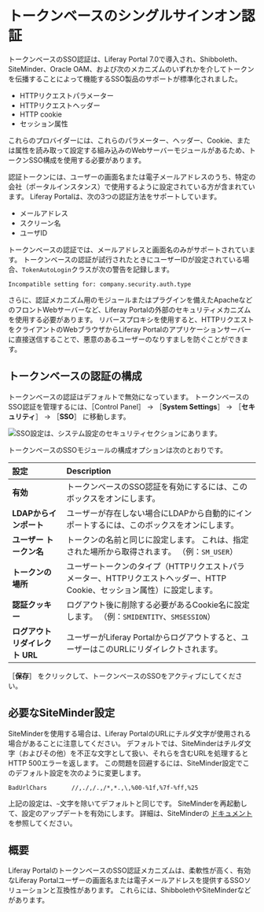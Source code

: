 # トークンベースのシングルサインオン認証

トークンベースのSSO認証は、Liferay Portal 7.0で導入され、Shibboleth、SiteMinder、Oracle OAM、および次のメカニズムのいずれかを介してトークンを伝播することによって機能するSSO製品のサポートが標準化されました。

* HTTPリクエストパラメーター
* HTTPリクエストヘッダー
* HTTP cookie
* セッション属性

これらのプロバイダーには、これらのパラメーター、ヘッダー、Cookie、または属性を読み取って設定する組み込みのWebサーバーモジュールがあるため、トークンSSO構成を使用する必要があります。

認証トークンには、ユーザーの画面名または電子メールアドレスのうち、特定の会社（ポータルインスタンス）で使用するように設定されている方が含まれています。 Liferay Portalは、次の3つの認証方法をサポートしています。

* メールアドレス
* スクリーン名
* ユーザID

トークンベースの認証では、メールアドレスと画面名のみがサポートされています。 トークンベースの認証が試行されたときにユーザーIDが設定されている場合、`TokenAutoLogin`クラスが次の警告を記録します。

```
Incompatible setting for: company.security.auth.type
```

さらに、認証メカニズム用のモジュールまたはプラグインを備えたApacheなどのフロントWebサーバーなど、Liferay Portalの外部のセキュリティメカニズムを使用する必要があります。 リバースプロキシを使用すると、HTTPリクエストをクライアントのWebブラウザからLiferay Portalのアプリケーションサーバーに直接送信することで、悪意のあるユーザーのなりすましを防ぐことができます。

## トークンベースの認証の構成

トークンベースの認証はデフォルトで無効になっています。 トークンベースのSSO認証を管理するには、［Control Panel］ &rarr; ［**System Settings**］ &rarr; ［**セキュリティ**］ &rarr; ［**SSO**］ に移動します。

![SSO設定は、システム設定のセキュリティセクションにあります。](token-based-authentication/images/01.png)

トークンベースのSSOモジュールの構成オプションは次のとおりです。

| 設定                  | Description                                                            |
|:------------------- |:---------------------------------------------------------------------- |
| **有効** | トークンベースのSSO認証を有効にするには、このボックスをオンにします。                                   |
| **LDAPからインポート** | ユーザーが存在しない場合にLDAPから自動的にインポートするには、このボックスをオンにします。                        |
| **ユーザー トークン名** | トークンの名前と同じに設定します。 これは、指定された場所から取得されます。 （例：`SM_USER`）                   |
| **トークンの場所** | ユーザートークンのタイプ（HTTPリクエストパラメーター、HTTPリクエストヘッダー、HTTP Cookie、セッション属性）に設定します。 |
| **認証クッキー** | ログアウト後に削除する必要があるCookie名に設定します。 （例：`SMIDENTITY`、`SMSESSION`）            |
| **ログアウトリダイレクト URL** | ユーザーがLiferay Portalからログアウトすると、ユーザーはこのURLにリダイレクトされます。                   |

［**保存**］ をクリックして、トークンベースのSSOをアクティブにしてください。

## 必要なSiteMinder設定

SiteMinderを使用する場合は、Liferay PortalのURLにチルダ文字が使用される場合があることに注意してください。 デフォルトでは、SiteMinderはチルダ文字（およびその他）を不正な文字として扱い、それらを含むURLを処理するとHTTP 500エラーを返します。 この問題を回避するには、SiteMinder設定でこのデフォルト設定を次のように変更します。

```
BadUrlChars       //,./,/.,/*,*.,\,%00-%1f,%7f-%ff,%25
```

上記の設定は、`~`文字を除いてデフォルトと同じです。 SiteMinderを再起動して、設定のアップデートを有効にします。 詳細は、SiteMinderの [ドキュメント](https://techdocs.broadcom.com/us/product-content/recommended-reading/technical-document-index/ca-siteminder-informational-documentation-index.html) を参照してください。

## 概要

Liferay PortalのトークンベースのSSO認証メカニズムは、柔軟性が高く、有効なLiferay Portalユーザーの画面名または電子メールアドレスを提供するSSOソリューションと互換性があります。 これらには、ShibbolethやSiteMinderなどがあります。
